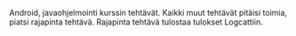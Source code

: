 Android, javaohjelmointi kurssin tehtävät.
Kaikki muut tehtävät pitäisi toimia, piatsi rajapinta tehtävä.
Rajapinta tehtävä tulostaa tulokset Logcattiin.
